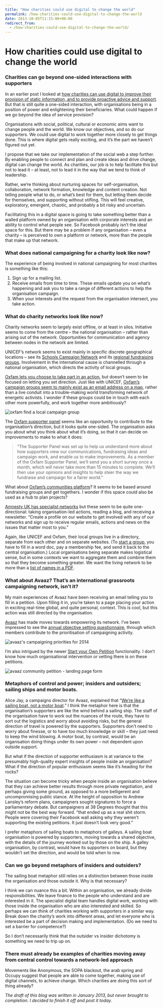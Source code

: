 ```yaml
---
title: "How charities could use digital to change the world"
permalink: /how-charities-could-use-digital-to-change-the-world
date: 2013-10-05T11:15:00+00:00
redirect_from:
  - /how-charities-could-use-digital-to-change-the-world/
---
```


# How charities could use digital to change the world

### Charities can go beyond one-sided interactions with supporters

In an earlier post I looked at [how charities can use digital to improve their provision of static information, and to provide proactive advice and support](http://www.martinlugton.com/towards-digital-service-provision-by-charities/). But that is still quite a one-sided interaction, with organisations being in a position of power and enlightening their beneficiaries. What could happen if we go beyond the idea of service provision?

Organisations with social, political, cultural or economic aims want to change people and the world. We know our objectives, and so do our supporters. We could use digital to work together more closely to get things done. This is where digital gets really exciting, and it’s the part we haven’t figured out yet.

I propose that we take our implementation of the social web a step further. By enabling people to connect and plan and create ideas and drive change, digital can change the world. As charities, our job is to help facilitate this but not to lead it – at least, not to lead it in the way that we tend to think of leadership.

Rather, we’re thinking about nurturing spaces for self-organisation, collaboration, network formation, knowledge and content creation. Not telling people what to do, or what’s best for them, but letting them decide for themselves, and supporting without stifling. This will feel creative, exploratory, emergent, chaotic, and probably a bit risky and uncertain.

Facilitating this in a digital space is going to take something better than a walled platform owned by an organisation with corporate interests and an ability to control what people see. So Facebook probably isn’t the ideal space for this. But there may be a problem if any organisation – even a charity – is perceived to own a platform or network, more than the people that make up that network.

### What does national campaigning for a charity look like now?

The experience of being involved in national campaigning for most charities is something like this:

1. Sign up for a mailing list.
2. Receive emails from time to time. These emails update you on what’s happening and ask you to take a range of different actions to help the organisation campaign.
3. When your interests and the request from the organisation intersect, you take action.

### What do charity networks look like now?

Charity networks seem to largely exist offline, or at least in silos. Initiative seems to come from the centre – the national organisation – rather than arising out of the network. Opportunities for communication and agency between nodes in the network are limited.

UNICEF’s network seems to exist mainly in specific discrete geographical locations – see its [Schools Campaign Network](http://www.unicef.org.uk/UNICEFs-Work/What-we-do/Our-campaigns/Schools-Campaign-Network/) and its [regional fundraising groups](http://www.unicef.org.uk/Fundraise/groups-schools-organisations/regional-fundraising-groups/). Involvement in the international cause is channelled through a national organisation, which directs the activity of local groups.

[Oxfam lets you choose to take part in an action](https://www.oxfam.org.uk/get-involved/campaign-with-us/find-an-action), but doesn’t seem to be focused on letting you set direction. Just like with UNICEF, [Oxfam’s campaign groups seem to mainly exist as an email address on a map](https://www.oxfam.org.uk/get-involved/campaign-with-us/how-to-campaign/find-a-local-campaign-group), rather than a live conduit into a trouble-making world transforming network of energetic activists. I wonder if these groups could be in touch with each other more powerfully, and work together more ambitiously?

![oxfam find a local campaign group](How%20charities%20could%20use%20digital%20to%20change%20the%20world%20%E2%80%93%20Martin%20Lugton_files/oxfam-find-a-local-campaign-group.png)

The [Oxfam supporter panel](https://www.oxfam.org.uk/get-involved/volunteer-with-us/on-our-supporter-panel) seems like an opportunity to contribute to the organisation’s direction, but it looks quite one-sided. The organisation asks you about what you think about what it’s doing, so that it can decide on improvements to make to what it does:

> “The Supporter Panel was set up to help us understand more about how supporters view our communications, fundraising ideas and campaign work, and enable us to make improvements. As a member of the Oxfam Supporter Panel, we’ll send you a short survey once a month, which will never take more than 15 minutes to complete. We’ll then use your opinions and insights to help steer the way we fundraise and campaign for a fairer world.”

What about [Oxfam’s communities platform](http://community.oxfam.org.uk/)? It seems to be based around fundraising groups and get togethers. I wonder if this space could also be used as a hub to plan projects?

[Amnesty UK has specialist networks](http://www.amnesty.org.uk/groups#/networks) but these seem to be quite one-directional: taking organisation-led actions, reading a blog, and receiving a newsletter. “Create a profile on our website to get involved with any of our networks and sign up to receive regular emails, actions and news on the issues that matter most to you.”

Again, like UNICEF and Oxfam, their local groups live in a directory, separate from each other and on separate websites. (To [start a group](http://www.amnesty.org.uk/start-amnesty-youth-group#.U2UOGvldWi8), you have to fill in a word doc, pay a membership fee, and send it back to the central organisation.) Local organisations being separate makes logistical sense, but in some contexts we want to aggregate them and combine them so that they become something greater. We want the living network to be more than a [list of names in a PDF](http://www.amnesty.org.uk/sites/default/files/groups_list_feb_14x.pdf).

### What about Avaaz? That’s an international grassroots campaigning network, isn’t it?

My main experiences of Avaaz have been receiving an email telling you to fill in a petition. Upon filling it in, you’re taken to a page placing your action in exciting real-time global, and quite personal, context. This is cool, but this action was still directed by the organisation.

[Avaaz](http://www.avaaz.org/) has made moves towards empowering its network. I’ve been impressed to see the [annual objective setting questionnaire](https://secure.avaaz.org/en/poll_results_2014/?slideshow), through which members contribute to the prioritisation of campaigning activity.

![avaaz's campaigning priorities for 2014](How%20charities%20could%20use%20digital%20to%20change%20the%20world%20%E2%80%93%20Martin%20Lugton_files/avaaz-priorities-2014.png)

I’m also intrigued by the newer [Start your Own Petition](https://secure.avaaz.org/en/petition/start_a_petition/) functionality. I don’t know how much organisational intervention or vetting there is on these petitions.

![avaaz community petition - landing page form](How%20charities%20could%20use%20digital%20to%20change%20the%20world%20%E2%80%93%20Martin%20Lugton_files/avaaz-community-petitions.png)

### Metaphors of control and power; insiders and outsiders; sailing ships and motor boats.

Alice Jay, a campaigns director for Avaaz, explained that “[We’re like a sailing boat, not a motor boat](http://www.guardian.co.uk/world/2013/jan/15/avaaz-online-campaigning-reinvent-politics).” I think the metaphor here is that the organisation’s supporters are like the wind behind a sailing ship. The staff of the organisation have to work out the nuances of the route, they have to sort out the logistics and worry about avoiding risks, but the general direction of travel is powered by the supporters. Supporters don’t need to worry about finesse, or to have too much knowledge or skill – they just need to keep the wind blowing. A motor boat, by contrast, would be an organisation doing things under its own power – not dependent upon outside support.

But what if the direction of supporter enthusiasm is at variance to the presumably high-quality expert insights of people inside an organisation? What if the direction of popular enthusiasm seems like it’s heading for the rocks?

The situation can become tricky when people inside an organisation believe that they can achieve better results through more private negotiation, and perhaps giving some ground, as opposed to a more belligerent and uncompromising public stance. At the height of opposition to Andrew Lansley’s reform plans, campaigners sought signatures to force a parliamentary debate. But campaigners at 38 Degrees thought that this might not be the best way forward. “that ended up as a real shit storm. People were covering their Facebook wall asking why they weren’t supporting the existing petitions. It just doesn’t look very good.”

I prefer metaphors of sailing boats to metaphors of galleys. A sailing boat organisation is powered by supporters, moving towards a shared objective, with the details of the journey worked out by those on the ship. A galley organisation, by contrast, would have its supporters on board, but they wouldn’t set the direction, and would be told when to row.

### Can we go beyond metaphors of insiders and outsiders?

The sailing boat metaphor still relies on a distinction between those inside the organisation and those outside it. Why is that necessary?

I think we can nuance this a bit. Within an organisation, we already divide responsibilities. We leave finance to the people who understand and are interested in it. The specialist digital team handles digital work, working with those inside the organisation who are also interested and skilled. So perhaps we can think of charities working with supporters in a similar way. Break down the charity’s work into different areas, and let everyone who is interested be a part of decision making and implementation. (Do we need to set a barrier for competence?)

So I don’t necessarily think that the outsider vs insider dichotomy is something we need to trip up on.

### There must already be examples of charities moving away from central control towards a network-led approach

Movements like Anonymous, the SOPA blackout, the arab spring and Occupy suggest that people are able to come together, making use of digital channels, to achieve change. Which charities are doing this sort of thing already?

*The draft of this blog was written in January 2013, but never brought to completion. I decided to finish it off and post it today.*